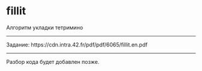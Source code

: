 # fillit
Алгоритм укладки тетримино
 <hr>
Задание:
https://cdn.intra.42.fr/pdf/pdf/6065/fillit.en.pdf
<hr>
Разбор кода будет добавлен позже.
